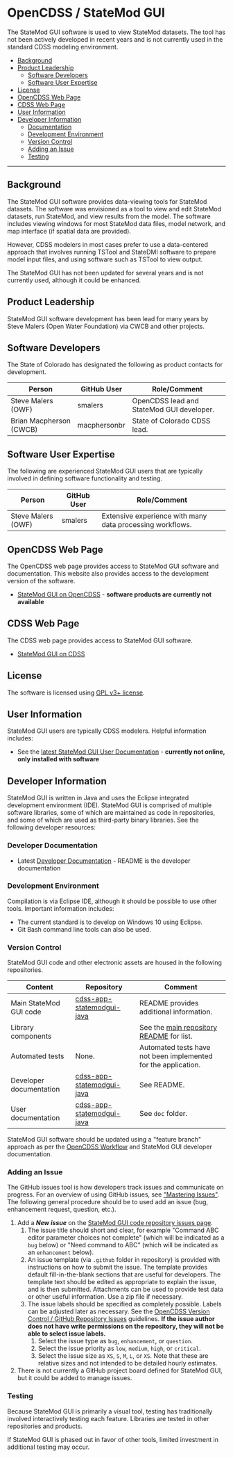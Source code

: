 # OpenCDSS / StateMod GUI #

The StateMod GUI software is used to view StateMod datasets.
The tool has not been actively developed in recent years and is not
currently used in the standard CDSS modeling environment.

* [Background](#background)
* [Product Leadership](#product-leadership)
	+ [Software Developers](#software-developers)
	+ [Software User Expertise](#software-user-expertise)
* [License](#license)
* [OpenCDSS Web Page](#opencdss-web-page)
* [CDSS Web Page](#cdss-web-page)
* [User Information](#user-information)
* [Developer Information](#developer-information)
	+ [Documentation](#documentation)
	+ [Development Environment](#development-environment)
	+ [Version Control](#version-control)
	+ [Adding an Issue](#adding-an-issue)
	+ [Testing](#testing)

------------------

## Background ##

The StateMod GUI software provides data-viewing tools for StateMod datasets.
The software was envisioned as a tool to view and edit StateMod datasets,
run StateMod, and view results from the model.
The software includes viewing windows for most StateMod data files, model network,
and map interface (if spatial data are provided).

However, CDSS modelers in most cases prefer to use a data-centered approach
that involves running TSTool and StateDMI software to prepare model input files,
and using software such as TSTool to view output.

The StateMod GUI has not been updated for several years and is not currently used,
although it could be enhanced.

## Product Leadership ##

StateMod GUI software development has been lead for many years by Steve Malers (Open Water Foundation) via CWCB and other projects.

## Software Developers ##

The State of Colorado has designated the following as product contacts for development.

|**Person**             |**GitHub User**|**Role/Comment**|
|-----------------------|---------------|--------------------------------------------------------------------------------|
|Steve Malers (OWF)     |smalers        |OpenCDSS lead and StateMod GUI developer.                                       | 
|Brian Macpherson (CWCB)|macphersonbr   |State of Colorado CDSS lead.                                                    |

## Software User Expertise ##

The following are experienced StateMod GUI users that are typically involved in defining software functionality and testing.

|**Person**             |**GitHub User**|**Role/Comment**|
|------------------------|---------------|--------------------------------------------------------------------------------|
|Steve Malers (OWF)      |smalers        |Extensive experience with many data processing workflows.                       |

## OpenCDSS Web Page ##

The OpenCDSS web page provides access to StateMod GUI software and documentation.
This website also provides access to the development version of the software.

* [StateMod GUI on OpenCDSS](http://opencdss.state.co.us/statemodgui/) - **software products are currently not available**

## CDSS Web Page ##

The CDSS web page provides access to StateMod GUI software.

* [StateMod GUI on CDSS](https://www.colorado.gov/pacific/cdss/statemod)

## License ##

The software is licensed using [GPL v3+ license](https://github.com/OpenCDSS/cdss-app-statemodgui-java/blob/master/LICENSE.md).

## User Information ##

StateMod GUI users are typically CDSS modelers.
Helpful information includes:

* See the [latest StateMod GUI User Documentation](http://opencdss.state.co.us/statemodgui/latest/doc-user) - **currently not online, only installed with software**

## Developer Information ##

StateMod GUI is written in Java and uses the Eclipse integrated development environment (IDE).
StateMod GUI is comprised of multiple software libraries, some of which are maintained as code in repositories,
and some of which are used as third-party binary libraries.
See the following developer resources:

### Developer Documentation ###

* Latest [Developer Documentation](https://github.com/OpenCDSS/cdss-app-statemodgui-java) - README is the developer documentation

### Development Environment ###

Compilation is via Eclipse IDE, although it should be possible to use other tools.
Important information includes:

* The current standard is to develop on Windows 10 using Eclipse.
* Git Bash command line tools can also be used.

### Version Control ###

StateMod GUI code and other electronic assets are housed in the following repositories.

|**Content**                     |**Repository**|**Comment**|
|--------------------------------|--------------|-----------|
|Main StateMod GUI code          |[cdss-app-statemodgui-java](https://github.com/OpenCDSS/cdss-app-statemodgui-java)|README provides additional information.|
|Library components              ||See the [main repository README](https://github.com/OpenCDSS/cdss-app-statemodgui-java) for list.|
|Automated tests                 |None. | Automated tests have not been implemented for the application. |
|Developer documentation         |[cdss-app-statemodgui-java](https://github.com/OpenCDSS/cdss-app-statemodgui-java)|See README.|
|User documentation              |[cdss-app-statemodgui-java](https://github.com/OpenCDSS/cdss-app-statemodgui-java)|See `doc` folder.|

StateMod GUI software should be updated using a "feature branch" approach as per the [OpenCDSS Workflow](../workflow/workflow.md)
and StateMod GUI developer documentation.

### Adding an Issue ###

The GitHub issues tool is how developers track issues and communicate on progress.
For an overview of using GitHub issues, see ["Mastering Issues"](https://guides.github.com/features/issues/).
The following general procedure should be to used add an issue (bug, enhancement request, question, etc.).

1. Add a ***New issue*** on the [StateMod GUI code repository issues page](https://github.com/OpenCDSS/cdss-app-statemodgui-java/issues).
	1. The issue title should short and clear, for example "Command ABC editor parameter choices not complete"
	(which will be indicated as a `bug` below) or
	"Need command to ABC" (which will be indicated as an `enhancement` below).
	2. An issue template (via `.github` folder in repository) is provided with instructions on how to submit the issue.
	The template provides default fill-in-the-blank sections that are useful for developers.
	The template text should be edited as appropriate to explain the issue, and is then submitted.
	Attachments can be used to provide test data or other useful information.  Use a zip file if necessary.
	3. The issue labels should be specified as completely possible.
	Labels can be adjusted later as necessary.
	See the [OpenCDSS Version Control / GitHub Repository Issues](../version-control/version-control.md#github-repository-issues) guidelines.
	**If the issue author does not have write permissions on the repository, they will not be able to select issue labels.**
		1. Select the issue type as `bug`, `enhancement`, or `question`.
		2. Select the issue priority as `low`, `medium`, `high`, or `critical`.
		3. Select the issue size as `XS`, `S`, `M`, `L`, or `XS`.
		Note that these are relative sizes and not intended to be detailed hourly estimates.
2. There is not currently a GitHub project board defined for StateMod GUI, but it could be added to manage issues.

### Testing ###

Because StateMod GUI is primarily a visual tool, testing has traditionally involved interactively testing each feature.
Libraries are tested in other repositories and products.

If StateMod GUI is phased out in favor of other tools, limited investment in additional testing may occur.
